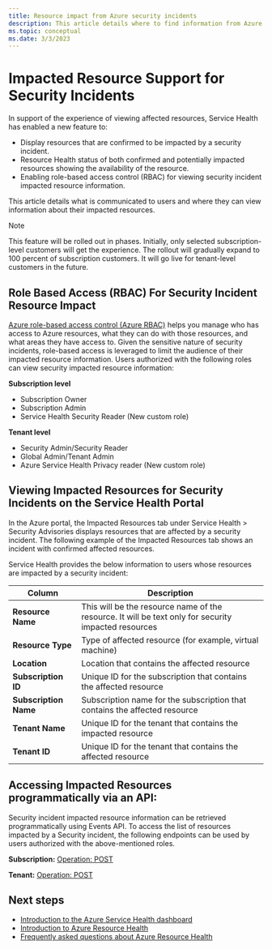 ```yaml
---
title: Resource impact from Azure security incidents
description: This article details where to find information from Azure Service Health about how Azure security incidents might affect your resources.
ms.topic: conceptual
ms.date: 3/3/2023
---
```


# Impacted Resource Support for Security Incidents

In support of the experience of viewing affected resources, Service Health has enabled a new feature to:

- Display resources that are confirmed to be impacted by a security incident.
- Resource Health status of both confirmed and potentially impacted resources showing the availability of the resource.
- Enabling role-based access control (RBAC) for viewing security incident impacted resource information.

This article details what is communicated to users and where they can view information about their impacted resources.

>[!Note]
>This feature will be rolled out in phases. Initially, only selected subscription-level customers will get the experience. The rollout will gradually expand to 100 percent of subscription customers. It will go live for tenant-level customers in the future.

## Role Based Access (RBAC) For Security Incident Resource Impact

[Azure role-based access control (Azure RBAC)](https://learn.microsoft.com/azure/role-based-access-control/overview) helps you manage who has access to Azure resources, what they can do with those resources, and what areas they have access to. Given the sensitive nature of security incidents, role-based access is leveraged to limit the audience of their impacted resource information. Users authorized with the following roles can view security impacted resource information:

**Subscription level**
- Subscription Owner
- Subscription Admin
- Service Health Security Reader (New custom role)

**Tenant level**
- Security Admin/Security Reader
- Global Admin/Tenant Admin
- Azure Service Health Privacy reader (New custom role)

## Viewing Impacted Resources for Security Incidents on the Service Health Portal

In the Azure portal, the Impacted Resources tab under Service Health > Security Advisories displays resources that are affected by a security incident. The following example of the Impacted Resources tab shows an incident with confirmed affected resources.

Service Health provides the below information to users whose resources are impacted by a security incident:

|Column  |Description |
|---------|---------|
|**Resource Name**|This will be the resource name of the resource.  It will be text only for security impacted resources|
|**Resource Type**|Type of affected resource (for example, virtual machine)|
|**Location**|Location that contains the affected resource|
|**Subscription ID**|Unique ID for the subscription that contains the affected resource|
|**Subscription Name**|Subscription name for the subscription that contains the affected resource|
|**Tenant Name**|Unique ID for the tenant that contains the impacted resource|
|**Tenant ID**|Unique ID for the tenant that contains the affected resource|

## Accessing Impacted Resources programmatically via an API:

Security incident impacted resource information can be retrieved programmatically using Events API. To access the list of resources impacted by a Security incident, the following endpoints can be used by users authorized with the above-mentioned roles.

**Subscription:** [Operation: POST](https://management.azure.com/subscriptions/4970d23e-ed41-4670-9c19-02a1d2808ff9/providers/microsoft.resourcehealth/events/3N8Z-DD8/listSecurityAdvisoryImpactedResources?api-version=2022-10-01)

**Tenant:** [Operation: POST](https://management.azure.com/providers/microsoft.resourcehealth/events/3N8Z-DD8/listSecurityAdvisoryImpactedResources?api-version=2022-10-01)

## Next steps
- [Introduction to the Azure Service Health dashboard](service-health-overview.md)
- [Introduction to Azure Resource Health](resource-health-overview.md)
- [Frequently asked questions about Azure Resource Health](resource-health-faq.yml)